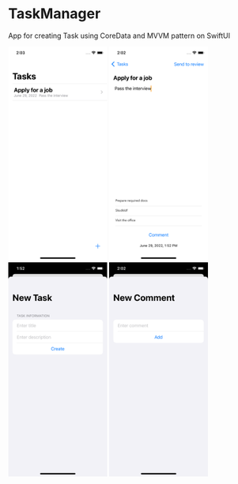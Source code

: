 # TaskManager
App for creating Task using CoreData and MVVM pattern on SwiftUI 
<p float="left">
<img src="/mainview.png" width="200" />
<img src="/taskdetails.png" width="200" />
<img src="/newtask.png" width="200" />
<img src="/addcomment.png" width="200" />
</p>
